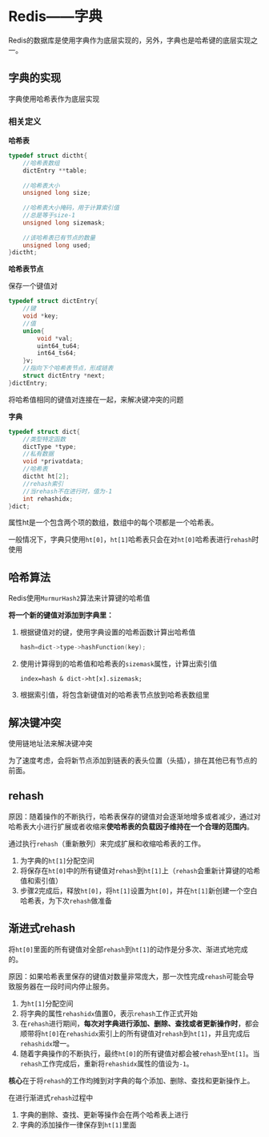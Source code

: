 # Redis——字典

Redis的数据库是使用字典作为底层实现的，另外，字典也是哈希键的底层实现之一。

## 字典的实现

字典使用哈希表作为底层实现

### 相关定义

**哈希表**

```c
typedef struct dictht{
    //哈希表数组
    dictEntry **table;
    
    //哈希表大小
    unsigned long size;
    
    //哈希表大小掩码，用于计算索引值
    //总是等于size-1
    unsigned long sizemask;
    
    //该哈希表已有节点的数量
    unsigned long used;
}dictht;
```

**哈希表节点**

保存一个键值对

```c
typedef struct dictEntry{
    //键
    void *key;
    //值
    union{
        void *val;
        uint64_tu64;
        int64_ts64;
    }v;
    //指向下个哈希表节点，形成链表
    struct dictEntry *next;
}dictEntry;
```

将哈希值相同的键值对连接在一起，来解决键冲突的问题

**字典**

```c
typedef struct dict{
    //类型特定函数
    dictType *type;
    //私有数据
    void *privatdata;
    //哈希表
    dictht ht[2];
    //rehash索引
    //当rehash不在进行时，值为-1
    int rehashidx;
}dict;
```

属性ht是一个包含两个项的数组，数组中的每个项都是一个哈希表。

一般情况下，字典只使用`ht[0]`，`ht[1]`哈希表只会在对`ht[0]`哈希表进行`rehash`时使用

## 哈希算法

Redis使用`MurmurHash2`算法来计算键的哈希值

**将一个新的键值对添加到字典里：**

1. 根据键值对的键，使用字典设置的哈希函数计算出哈希值

   ```c
   hash=dict->type->hashFunction(key);
   ```

1. 使用计算得到的哈希值和哈希表的`sizemask`属性，计算出索引值

   ```
   index=hash & dict->ht[x].sizemask;
   ```

1. 根据索引值，将包含新键值对的哈希表节点放到哈希表数组里

## 解决键冲突

使用链地址法来解决键冲突

为了速度考虑，会将新节点添加到链表的表头位置（头插），排在其他已有节点的前面。

## rehash

原因：随着操作的不断执行，哈希表保存的键值对会逐渐地增多或者减少，通过对哈希表大小进行扩展或者收缩来**使哈希表的负载因子维持在一个合理的范围内**。

通过执行`rehash`（重新散列）来完成扩展和收缩哈希表的工作。

1. 为字典的`ht[1]`分配空间
1. 将保存在`ht[0]`中的所有键值对`rehash`到`ht[1]`上（`rehash`会重新计算键的哈希值和索引值）
1. 步骤2完成后，释放`ht[0]`，将`ht[1]`设置为`ht[0]`，并在`ht[1]`新创建一个空白哈希表，为下次`rehash`做准备

## 渐进式rehash

将`ht[0]`里面的所有键值对全部`rehash`到`ht[1]`的动作是分多次、渐进式地完成的。

原因：如果哈希表里保存的键值对数量非常庞大，那一次性完成`rehash`可能会导致服务器在一段时间内停止服务。

1. 为`ht[1]`分配空间
1. 将字典的属性`rehashidx`值置0，表示`rehash`工作正式开始
1. 在`rehash`进行期间，**每次对字典进行添加、删除、查找或者更新操作时**，都会顺带将`ht[0]`在`rehashidx`索引上的所有键值对`rehash`到`ht[1]`，并且完成后`rehashidx`增一。
1. 随着字典操作的不断执行，最终`ht[0]`的所有键值对都会被`rehash`至`ht[1]`。当`rehash`工作完成后，重新将`rehashidx`属性的值设为`-1`。

**核心**在于将`rehash`的工作均摊到对字典的每个添加、删除、查找和更新操作上。

在进行渐进式`rehash`过程中

1. 字典的删除、查找、更新等操作会在两个哈希表上进行
1. 字典的添加操作一律保存到`ht[1]`里面